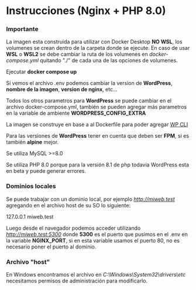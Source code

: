 # Instrucciones (Nginx + PHP 8.0)

### Importante

La imagen esta construida para utilizar con Docker Desktop **NO WSL**, los volumenes se crean dentro de la carpeta donde se ejecute. En caso de usar **WSL** o **WSL2** se debe cambiar la ruta de los volumenes en *docker-compose.yml* quitando "./" de cada una de las opciones de volumenes.

Ejecutar **docker compose up**

Si vemos el archivo .env podemos cambiar la version de **WordPress**, **nombre de la imagen**, **version de nginx**, etc...

Todos los otros parametros para **WordPress** se puede cambiar en el archivo docker-compose.yml, también se pueden agregar más parametros en la variable de ambiente **WORDPRESS_CONFIG_EXTRA**

La imagen se construye en base a al Dockerfile para poder agregar [WP CLI](https://wp-cli.org/es/)

Para las versiones de **WordPress** tener en cuenta que deben ser **FPM**, si es también **alpine** mejor.

Se utiliza MySQL >=8.0

Se utiliza PHP 8.0 porque para la versión 8.1 de php todavía WordPress esta en beta y puede generar errores.

### Dominios locales

Se puede trabajar con un dominio local, por ejemplo *http://miweb.test* agregando en el archivo host de su SO lo siguiente:

127.0.0.1      miweb.test

Luego desde el navegador podemos acceder utilizando *http://miweb.test:5300* donde **5300** es el puerto que pusimos en el .env en la variable **NGINX_PORT**, si en esta variable usamos el puerto 80, no es necesario poner el puerto al dominio.

### Archivo "host"

En Windows encontramos el archivo en *C:\Windows\System32\drivers\etc* necesitamos permisos de administración para modificarlo.

